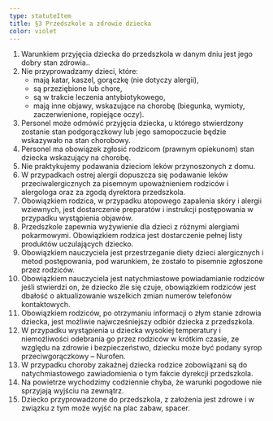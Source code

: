 ```yaml
---
type: statuteItem
title: §3 Przedszkole a zdrowie dziecka
color: violet
---
```


1. Warunkiem przyjęcia dziecka do przedszkola w danym dniu jest jego dobry stan zdrowia..
2. Nie przyprowadzamy dzieci, które:
   - mają katar, kaszel, gorączkę (nie dotyczy alergii),
   - są przeziębione lub chore,
   - są w trakcie leczenia antybiotykowego,
   - mają inne objawy, wskazujące na chorobę (biegunka, wymioty, zaczerwienione, ropiejące oczy).
3. Personel może odmówić przyjęcia dziecka, u którego stwierdzony zostanie stan podgorączkowy lub jego samopoczucie będzie wskazywało na stan chorobowy.
4. Personel ma obowiązek zgłosić rodzicom (prawnym opiekunom) stan dziecka wskazujący na chorobę.
5. Nie praktykujemy podawania dzieciom leków przynoszonych z domu.
6. W przypadkach ostrej alergii dopuszcza się podawanie leków przeciwalergicznych za pisemnym upoważnieniem rodziców i alergologa oraz za zgodą dyrektora przedszkola.
7. Obowiązkiem rodzica, w przypadku atopowego zapalenia skóry i alergii wziewnych, jest dostarczenie preparatów i instrukcji postępowania w przypadku wystąpienia objawów.
8. Przedszkole zapewnia wyżywienie dla dzieci z różnymi alergiami pokarmowymi. Obowiązkiem rodzica jest dostarczenie pełnej listy produktów uczulających dziecko.
9. Obowiązkiem nauczyciela jest przestrzeganie diety dzieci alergicznych i metod postępowania, pod warunkiem, że zostało to pisemnie zgłoszone przez rodziców.
10. Obowiązkiem nauczyciela jest natychmiastowe powiadamianie rodziców jeśli stwierdzi on, że dziecko źle się czuje, obowiązkiem rodziców jest dbałość o aktualizowanie wszelkich zmian numerów telefonów kontaktowych.
11. Obowiązkiem rodziców, po otrzymaniu informacji o złym stanie zdrowia dziecka, jest możliwie najwcześniejszy odbiór dziecka z przedszkola.
12. W przypadku wystąpienia u dziecka wysokiej temperatury i niemożliwości odebrania go przez rodziców w krótkim czasie, ze względu na zdrowie i bezpieczeństwo, dziecku może być podany syrop przeciwgorączkowy – Nurofen.
13. W przypadku choroby zakaźnej dziecka rodzice zobowiązani są do natychmiastowego zawiadomienia o tym fakcie dyrekcji przedszkola.
14. Na powietrze wychodzimy codziennie chyba, że warunki pogodowe nie sprzyjają wyjściu na zewnątrz.
15. Dziecko przyprowadzone do przedszkola, z założenia jest zdrowe i w związku z tym może wyjść na plac zabaw, spacer.
